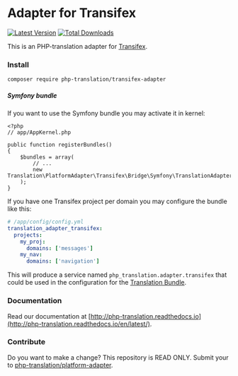 # Adapter for Transifex

[![Latest Version](https://img.shields.io/github/release/php-translation/transifex-adapter.svg?style=flat-square)](https://github.com/php-translation/transifex-adapter/releases)
[![Total Downloads](https://img.shields.io/packagist/dt/php-translation/transifex-adapter.svg?style=flat-square)](https://packagist.org/packages/php-translation/transifex-adapter)

This is an PHP-translation adapter for [Transifex](https://www.transifex.com/). 

### Install

```bash
composer require php-translation/transifex-adapter
```

##### Symfony bundle

If you want to use the Symfony bundle you may activate it in kernel:

```
<?php
// app/AppKernel.php

public function registerBundles()
{
    $bundles = array(
        // ...
        new Translation\PlatformAdapter\Transifex\Bridge\Symfony\TranslationAdapterTransifexBundle(),
    );
}
```

If you have one Transifex project per domain you may configure the bundle like this: 
``` yaml
# /app/config/config.yml
translation_adapter_transifex:
  projects:
    my_proj:
      domains: ['messages'] 
    my_nav:
      domains: ['navigation']
```

This will produce a service named `php_translation.adapter.transifex` that could be used in the configuration for
the [Translation Bundle](https://github.com/php-translation/symfony-bundle).

### Documentation

Read our documentation at [http://php-translation.readthedocs.io](http://php-translation.readthedocs.io/en/latest/).

### Contribute

Do you want to make a change? This repository is READ ONLY. Submit your 
 to [php-translation/platform-adapter](https://github.com/php-translation/platform-adapter).
